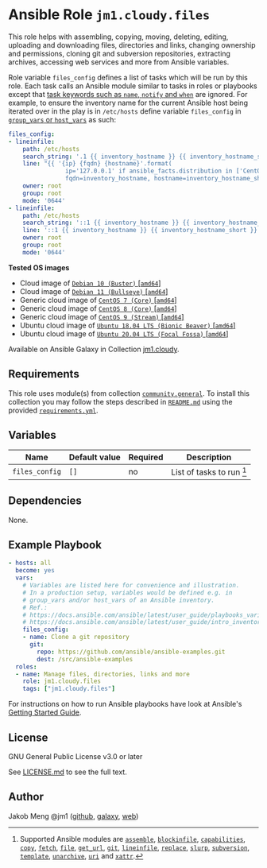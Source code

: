 # Ansible Role `jm1.cloudy.files`

This role helps with assembling, copying, moving, deleting, editing, uploading and downloading files, directories and
links, changing ownership and permissions, cloning git and subversion repositories, extracting archives, accessing web
services and more from Ansible variables.

Role variable `files_config` defines a list of tasks which will be run by this role. Each task calls an Ansible module
similar to tasks in roles or playbooks except that [task keywords such as `name`, `notify` and `when`][
playbooks-keywords] are ignored. For example, to ensure the inventory name for the current Ansible host being iterated
over in the play is in `/etc/hosts` define variable `files_config` in [`group_vars` or `host_vars`][ansible-inventory]
as such:

```yml
files_config:
- lineinfile:
    path: /etc/hosts
    search_string: '.1 {{ inventory_hostname }} {{ inventory_hostname_short }}'
    line: "{{ '{ip} {fqdn} {hostname}'.format(
                ip='127.0.0.1' if ansible_facts.distribution in ['CentOS', 'Red Hat Enterprise Linux'] else '127.0.1.1',
                fqdn=inventory_hostname, hostname=inventory_hostname_short) }}"
    owner: root
    group: root
    mode: '0644'
- lineinfile:
    path: /etc/hosts
    search_string: '::1 {{ inventory_hostname }} {{ inventory_hostname_short }}'
    line: '::1 {{ inventory_hostname }} {{ inventory_hostname_short }}'
    owner: root
    group: root
    mode: '0644'
```

[ansible-inventory]: https://docs.ansible.com/ansible/latest/user_guide/intro_inventory.html
[playbooks-keywords]: https://docs.ansible.com/ansible/latest/reference_appendices/playbooks_keywords.html

**Tested OS images**
- Cloud image of [`Debian 10 (Buster)` \[`amd64`\]](https://cdimage.debian.org/cdimage/openstack/current/)
- Cloud image of [`Debian 11 (Bullseye)` \[`amd64`\]](https://cdimage.debian.org/images/cloud/bullseye/latest/)
- Generic cloud image of [`CentOS 7 (Core)` \[`amd64`\]](https://cloud.centos.org/centos/7/images/)
- Generic cloud image of [`CentOS 8 (Core)` \[`amd64`\]](https://cloud.centos.org/centos/8/x86_64/images/)
- Generic cloud image of [`CentOS 9 (Stream)` \[`amd64`\]](https://cloud.centos.org/centos/9-stream/x86_64/images/)
- Ubuntu cloud image of [`Ubuntu 18.04 LTS (Bionic Beaver)` \[`amd64`\]](https://cloud-images.ubuntu.com/bionic/current/)
- Ubuntu cloud image of [`Ubuntu 20.04 LTS (Focal Fossa)` \[`amd64`\]](https://cloud-images.ubuntu.com/focal/)

Available on Ansible Galaxy in Collection [jm1.cloudy](https://galaxy.ansible.com/jm1/cloudy).

## Requirements

This role uses module(s) from collection [`community.general`][galaxy-community-general]. To install this collection
you may follow the steps described in [`README.md`][jm1-cloudy-readme] using the provided [`requirements.yml`][
jm1-cloudy-requirements].

[galaxy-community-general]: https://galaxy.ansible.com/community/general
[jm1-cloudy-readme]: https://github.com/JM1/ansible-collection-jm1-cloudy/blob/master/README.md
[jm1-cloudy-requirements]: https://github.com/JM1/ansible-collection-jm1-cloudy/blob/master/requirements.yml

## Variables

| Name           | Default value | Required | Description                               |
| -------------- | ------------- | -------- | ----------------------------------------- |
| `files_config` | `[]`          | no       | List of tasks to run [^supported-modules] |

[^supported-modules]: Supported Ansible modules are [`assemble`][ansible-module-assemble], [`blockinfile`][
ansible-module-blockinfile], [`capabilities`][ansible-module-capabilities], [`copy`][ansible-module-copy], [`fetch`][
ansible-module-fetch], [`file`][ansible-module-file], [`get_url`][ansible-module-get-url], [`git`][ansible-module-git],
[`lineinfile`][ansible-module-lineinfile], [`replace`][ansible-module-replace], [`slurp`][ansible-module-slurp],
[`subversion`][ansible-module-subversion], [`template`][ansible-module-template], [`unarchive`][
ansible-module-unarchive], [`uri`][ansible-module-uri] and [`xattr`][ansible-module-xattr].

[ansible-module-assemble]: https://docs.ansible.com/ansible/latest/collections/ansible/builtin/assemble_module.html
[ansible-module-blockinfile]: https://docs.ansible.com/ansible/latest/collections/ansible/builtin/blockinfile_module.html
[ansible-module-capabilities]: https://docs.ansible.com/ansible/latest/collections/community/general/capabilities_module.html
[ansible-module-copy]: https://docs.ansible.com/ansible/latest/collections/ansible/builtin/copy_module.html
[ansible-module-fetch]: https://docs.ansible.com/ansible/latest/collections/ansible/builtin/fetch_module.html
[ansible-module-file]: https://docs.ansible.com/ansible/latest/collections/ansible/builtin/file_module.html
[ansible-module-get-url]: https://docs.ansible.com/ansible/latest/collections/ansible/builtin/get_url_module.html
[ansible-module-git]: https://docs.ansible.com/ansible/latest/collections/ansible/builtin/git_module.html
[ansible-module-lineinfile]: https://docs.ansible.com/ansible/latest/collections/ansible/builtin/lineinfile_module.html
[ansible-module-replace]: https://docs.ansible.com/ansible/latest/collections/ansible/builtin/replace_module.html
[ansible-module-slurp]: https://docs.ansible.com/ansible/latest/collections/ansible/builtin/slurp_module.html
[ansible-module-subversion]: https://docs.ansible.com/ansible/latest/collections/ansible/builtin/subversion_module.html
[ansible-module-template]: https://docs.ansible.com/ansible/latest/collections/ansible/builtin/template_module.html
[ansible-module-unarchive]: https://docs.ansible.com/ansible/latest/collections/ansible/builtin/unarchive_module.html
[ansible-module-uri]: https://docs.ansible.com/ansible/latest/collections/ansible/builtin/uri_module.html
[ansible-module-xattr]: https://docs.ansible.com/ansible/latest/collections/community/general/xattr_module.html

## Dependencies

None.

## Example Playbook

```yml
- hosts: all
  become: yes
  vars:
    # Variables are listed here for convenience and illustration.
    # In a production setup, variables would be defined e.g. in
    # group_vars and/or host_vars of an Ansible inventory.
    # Ref.:
    # https://docs.ansible.com/ansible/latest/user_guide/playbooks_variables.html
    # https://docs.ansible.com/ansible/latest/user_guide/intro_inventory.html
    files_config:
    - name: Clone a git repository
      git:
        repo: https://github.com/ansible/ansible-examples.git
        dest: /src/ansible-examples
  roles:
  - name: Manage files, directories, links and more
    role: jm1.cloudy.files
    tags: ["jm1.cloudy.files"]
```

For instructions on how to run Ansible playbooks have look at Ansible's
[Getting Started Guide](https://docs.ansible.com/ansible/latest/network/getting_started/first_playbook.html).

## License

GNU General Public License v3.0 or later

See [LICENSE.md](../../LICENSE.md) to see the full text.

## Author

Jakob Meng
@jm1 ([github](https://github.com/jm1), [galaxy](https://galaxy.ansible.com/jm1), [web](http://www.jakobmeng.de))
